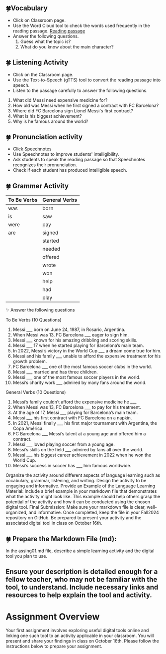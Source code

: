 ## 🍀Vocabulary
+ Click on Classroom page.
+ Use the Word Cloud tool to check the words used frequently in the reading passage. [Reading passage](https://raw.githubusercontent.com/Alexwcjung/Fall2024/refs/heads/main/reading.md)
+ Answer the following questions.
  1. Guess what the topic is?
  2. What do you know about the main character?

## 🍀 Listening Activity 
+ Click on the Classroom page.
+ Use the Text-to-Speech (gTTS) tool to convert the reading passage into speech.
+ Listen to the passage carefully to answer the following questions.
1. What did Messi need expensive medicine for?
2. How old was Messi when he first signed a contract with FC Barcelona?
3. Where did FC Barcelona sign Lionel Messi's first contract?
4. What is his biggest achievement?
5. Why is he famous around the world?

## 🍀 Pronunciation activity
+ Click [Speechnotes](https://speechnotes.co/)
+ Use Speechnotes to improve students' intelligibility.
+ Ask students to speak the reading passage so that Speechnotes recognizes their pronunciation.
+ Check if each student has produced intelligible speech.

## 🍀 Grammer Activity

| To Be Verbs  | General Verbs    |
|--------------|------------------|
| was          | born              |
| is           | saw               |
| were         | pay               |
| are          | signed            |
|              | started           |
|              | needed            |
|              | offered           |
|              | wrote             |
|              | won               |
|              | help              |
|              | had               |
|              | play              |

✨ Answer the following questions

To Be Verbs (10 Questions)
1. Messi ___ born on June 24, 1987, in Rosario, Argentina.
2. When Messi was 13, FC Barcelona ___ eager to sign him.
3. Messi ___ known for his amazing dribbling and scoring skills.
4. Messi ___ 17 when he started playing for Barcelona’s main team.
5. In 2022, Messi’s victory in the World Cup ___ a dream come true for him.
6. Messi and his family ___ unable to afford the expensive treatment for his growth problem.
7. FC Barcelona ___ one of the most famous soccer clubs in the world.
8. Messi ___ married and has three children.
9. Messi ___ one of the most famous soccer players in the world.
10. Messi’s charity work ___ admired by many fans around the world.

General Verbs (10 Questions)
1. Messi’s family couldn’t afford the expensive medicine he ___.
2. When Messi was 13, FC Barcelona ___ to pay for his treatment.
3. At the age of 17, Messi ___ playing for Barcelona’s main team.
4. Messi ___ his first contract with FC Barcelona on a napkin.
5. In 2021, Messi finally ___ his first major tournament with Argentina, the Copa América.
6. FC Barcelona ___ Messi’s talent at a young age and offered him a contract.
7. Messi ___ loved playing soccer from a young age.
8. Messi’s skills on the field ___ admired by fans all over the world.
9. Messi ___ his biggest career achievement in 2022 when he won the World Cup.
10. Messi’s success in soccer has ___ him famous worldwide.

Organize the activity around different aspects of language learning such as vocabulary, grammar, listening, and writing.
Design the activity to be engaging and informative.
Provide an Example of the Language Learning Material:
Include a brief example in your markdown file that demonstrates what the activity might look like.
This example should help others grasp the potential of the activity and how it can be conducted using the chosen digital tool.
Final Submission:
Make sure your markdown file is clear, well-organized, and informative. Once completed, keep the file in your Fall2024 repository on GitHub. Be prepared to present your activity and the associated digital tool in class on October 16th.

## 🍀 Prepare the Markdown File (md): 
In the assing01.md file, describe a simple learning activity and the digital tool you plan to use.
## Ensure your description is detailed enough for a fellow teacher, who may not be familiar with the tool, to understand. Include necessary links and resources to help explain the tool and activity.

# Assignment Overview 
Your first assignment involves exploring useful digital tools online and linking one such tool to an activity applicable in your classroom. You will present and share your findings in class on October 16th. Please follow the instructions below to prepare your assignment.


